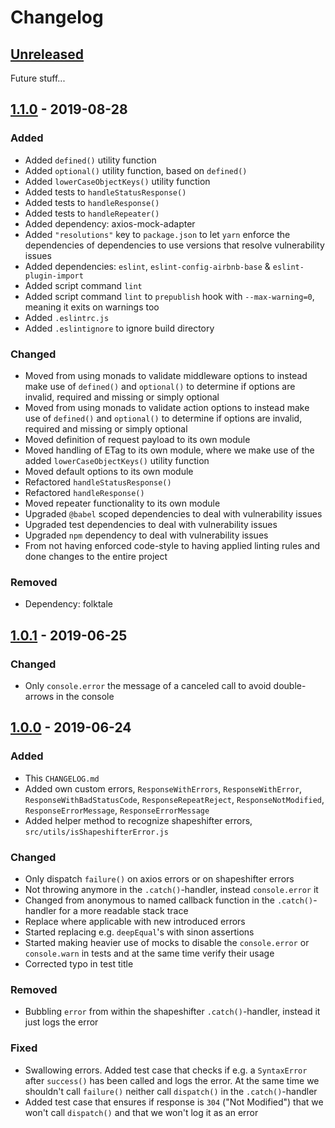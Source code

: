 # Changelog

## [Unreleased]
Future stuff...

## [1.1.0] - 2019-08-28
### Added
- Added `defined()` utility function
- Added `optional()` utility function, based on `defined()`
- Added `lowerCaseObjectKeys()` utility function
- Added tests to `handleStatusResponse()`
- Added tests to `handleResponse()`
- Added tests to `handleRepeater()`
- Added dependency: axios-mock-adapter
- Added `"resolutions"` key to `package.json` to let `yarn` enforce the dependencies of dependencies to use versions that resolve vulnerability issues
- Added dependencies: `eslint`, `eslint-config-airbnb-base` & `eslint-plugin-import`
- Added script command `lint`
- Added script command `lint` to `prepublish` hook with `--max-warning=0`, meaning it exits on warnings too
- Added `.eslintrc.js`
- Added `.eslintignore` to ignore build directory

### Changed
- Moved from using monads to validate middleware options to instead make use of `defined()` and `optional()` to determine if options are invalid, required and missing or simply optional
- Moved from using monads to validate action options to instead make use of `defined()` and `optional()` to determine if options are invalid, required and missing or simply optional
- Moved definition of request payload to its own module
- Moved handling of ETag to its own module, where we make use of the added `lowerCaseObjectKeys()` utility function
- Moved default options to its own module
- Refactored `handleStatusResponse()`
- Refactored `handleResponse()`
- Moved repeater functionality to its own module
- Upgraded `@babel` scoped dependencies to deal with vulnerability issues
- Upgraded test dependencies to deal with vulnerability issues
- Upgraded `npm` dependency to deal with vulnerability issues
- From not having enforced code-style to having applied linting rules and done changes to the entire project

### Removed
- Dependency: folktale

## [1.0.1] - 2019-06-25
### Changed
- Only `console.error` the message of a canceled call to avoid double-arrows in the console

## [1.0.0] - 2019-06-24
### Added
- This `CHANGELOG.md`
- Added own custom errors, `ResponseWithErrors`, `ResponseWithError`, `ResponseWithBadStatusCode`, `ResponseRepeatReject`, `ResponseNotModified`, `ResponseErrorMessage`, `ResponseErrorMessage`
- Added helper method to recognize shapeshifter errors, `src/utils/isShapeshifterError.js`

### Changed
- Only dispatch `failure()` on axios errors or on shapeshifter errors
- Not throwing anymore in the `.catch()`-handler, instead `console.error` it
- Changed from anonymous to named callback function in the `.catch()`-handler for a more readable stack trace
- Replace where applicable with new introduced errors
- Started replacing e.g. `deepEqual`'s with sinon assertions
- Started making heavier use of mocks to disable the `console.error` or `console.warn` in tests and at the same time verify their usage
- Corrected typo in test title

### Removed
- Bubbling `error` from within the shapeshifter `.catch()`-handler, instead it just logs the error

### Fixed
- Swallowing errors. Added test case that checks if e.g. a `SyntaxError` after `success()` has been called and logs the error. At the same time we shouldn't call `failure()` neither call `dispatch()` in the `.catch()`-handler
- Added test case that ensures if response is `304` ("Not Modified") that we won't call `dispatch()` and that we won't log it as an error

[Unreleased]: https://github.com/dawaa/redux-shapeshifter-middleware/compare/v1.1.0...head
[1.1.0]: https://github.com/dawaa/redux-shapeshifter-middleware/compare/v1.0.1...v1.1.0
[1.0.1]: https://github.com/dawaa/redux-shapeshifter-middleware/compare/v1.0.0...v1.0.1
[1.0.0]: https://github.com/dawaa/redux-shapeshifter-middleware/compare/v0.15.0...v1.0.0
